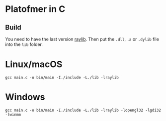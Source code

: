 # Platofmer in C

## Build
You need to have the last version [raylib](https//github.com/raysan5/raylib). 
Then put the `.dll`, `.a` or `.dylib` file into the `lib` folder.

# Linux/macOS
```console
gcc main.c -o bin/main -I./include -L./lib -lraylib
```

# Windows
```console
gcc main.c -o bin/main -I./include -L./lib -lraylib -lopengl32 -lgdi32 -lwinmm
```